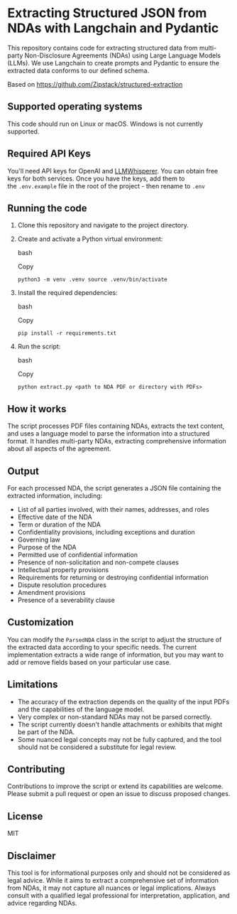 Extracting Structured JSON from NDAs with Langchain and Pydantic
============================================================================

This repository contains code for extracting structured data from multi-party Non-Disclosure Agreements (NDAs) using Large Language Models (LLMs). We use Langchain to create prompts and Pydantic to ensure the extracted data conforms to our defined schema.

Based on https://github.com/Zipstack/structured-extraction


Supported operating systems
---------------------------

This code should run on Linux or macOS. Windows is not currently supported.

Required API Keys
-----------------

You'll need API keys for OpenAI and [LLMWhisperer](https://unstract.com/llmwhisperer/). You can obtain free keys for both services. Once you have the keys, add them to the `.env.example` file in the root of the project - then rename to `.env`

Running the code
----------------

1.  Clone this repository and navigate to the project directory.
2.  Create and activate a Python virtual environment:

    bash

    Copy

    `python3 -m venv .venv
    source .venv/bin/activate`

3.  Install the required dependencies:

    bash

    Copy

    `pip install -r requirements.txt`

4.  Run the script:

    bash

    Copy

    `python extract.py <path to NDA PDF or directory with PDFs>`

How it works
------------

The script processes PDF files containing NDAs, extracts the text content, and uses a language model to parse the information into a structured format. It handles multi-party NDAs, extracting comprehensive information about all aspects of the agreement.

Output
------

For each processed NDA, the script generates a JSON file containing the extracted information, including:

-   List of all parties involved, with their names, addresses, and roles
-   Effective date of the NDA
-   Term or duration of the NDA
-   Confidentiality provisions, including exceptions and duration
-   Governing law
-   Purpose of the NDA
-   Permitted use of confidential information
-   Presence of non-solicitation and non-compete clauses
-   Intellectual property provisions
-   Requirements for returning or destroying confidential information
-   Dispute resolution procedures
-   Amendment provisions
-   Presence of a severability clause

Customization
-------------

You can modify the `ParsedNDA` class in the script to adjust the structure of the extracted data according to your specific needs. The current implementation extracts a wide range of information, but you may want to add or remove fields based on your particular use case.

Limitations
-----------

-   The accuracy of the extraction depends on the quality of the input PDFs and the capabilities of the language model.
-   Very complex or non-standard NDAs may not be parsed correctly.
-   The script currently doesn't handle attachments or exhibits that might be part of the NDA.
-   Some nuanced legal concepts may not be fully captured, and the tool should not be considered a substitute for legal review.

Contributing
------------

Contributions to improve the script or extend its capabilities are welcome. Please submit a pull request or open an issue to discuss proposed changes.

License
-------

MIT

Disclaimer
----------

This tool is for informational purposes only and should not be considered as legal advice. While it aims to extract a comprehensive set of information from NDAs, it may not capture all nuances or legal implications. Always consult with a qualified legal professional for interpretation, application, and advice regarding NDAs.